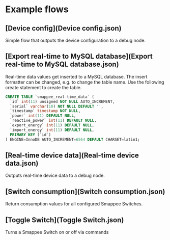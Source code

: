 # Example flows

## [Device config](Device config.json)

Simple flow that outputs the device configuration to a debug node.

## [Export real-time to MySQL database](Export real-time to MySQL database.json)

Real-time data values get inserted to a MySQL database. The insert formatter can be changed, 
e.g. to change the table name. Use the following create statement to create the table.

```sql
CREATE TABLE `smappee_real-time_data` (
  `id` int(11) unsigned NOT NULL AUTO_INCREMENT,
  `serial` varchar(10) NOT NULL DEFAULT '',
  `timestamp` timestamp NOT NULL,
  `power` int(11) DEFAULT NULL,
  `reactive_power` int(11) DEFAULT NULL,
  `export_energy` int(11) DEFAULT NULL,
  `import_energy` int(11) DEFAULT NULL,
  PRIMARY KEY (`id`)
) ENGINE=InnoDB AUTO_INCREMENT=6564 DEFAULT CHARSET=latin1;
```

## [Real-time device data](Real-time device data.json)

Outputs real-time device data to a debug node.

## [Switch consumption](Switch consumption.json)

Return consumption values for all configured Smappee Switches.

## [Toggle Switch](Toggle Switch.json)

Turns a Smappee Switch on or off via commands
